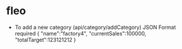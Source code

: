 # fleo

- To add a new category (api/category/addCategory)
  JSON Format required
  {
  "name":"factory4",
  "currentSales":100000,
  "totalTarget":123121212
  }
